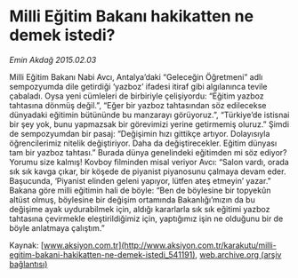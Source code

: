 # Milli Eğitim Bakanı hakikatten ne demek istedi?

*Emin Akdağ 2015.02.03*

<div class="pNewsDetailMainContent" itemprop="articleBody">
 <p>
  Milli Eğitim Bakanı Nabi Avcı, Antalya’daki “Geleceğin Öğretmeni” adlı sempozyumda dile getirdiği ‘yazboz’ ifadesi itiraf gibi algılanınca tevile çabaladı. Oysa yeni cümleleri de birbiriyle çelişiyordu: “Eğitim yazboz tahtasına dönmüş değil.”, “Eğer bir yazboz tahtasından söz edilecekse dünyadaki eğitimin bütününde bu manzarayı görüyoruz.”, “Türkiye’de istisnai bir şey yok, bunu yapmazsak bir görevimizi yerine getirmemiş oluruz.” Şimdi de sempozyumdan bir pasaj: “Değişimin hızı gittikçe artıyor. Dolayısıyla öğrencilerimiz nitelik değiştiriyor. Daha da değiştirecekler. Eğitim dünyası tam bir yazboz tahtası.” Burada dünya genelindeki eğitimden mi söz ediyor? Yorumu size kalmış! Kovboy filminden misal veriyor Avcı: “Salon vardı, orada sık sık kavga çıkar, bir köşede de piyanist piyanosunu çalmaya devam eder. Başucunda, ‘Piyanist elinden geleni yapıyor, lütfen ateş etmeyin’ yazar.” Bakana göre milli eğitimin hali de böyle: “Ben de böylesine bir topyekûn altüst olmuş, böylesine bir değişim ortamında Bakanlığı’mızın da bu değişime ayak uydurabilmek için, aldığı kararlarla sık sık eğitimi yazboz tahtasına çevirmekle eleştirildiğimiz için, yaptığımız işin ne olduğunu bir de böyle anlatmaya çalıştım.”
 </p>
</div>


Kaynak: [www.aksiyon.com.tr](http://www.aksiyon.com.tr/karakutu/milli-egitim-bakani-hakikatten-ne-demek-istedi_541191), [web.archive.org (arşiv bağlantısı)](http://web.archive.org/web/20150728113529/http://www.aksiyon.com.tr/karakutu/milli-egitim-bakani-hakikatten-ne-demek-istedi_541191)
